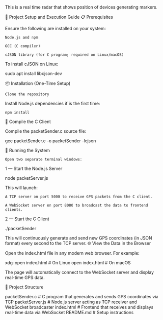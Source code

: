 This is a real time radar that shows position of devices generating markers.


🚀 Project Setup and Execution Guide
📋 Prerequisites

Ensure the following are installed on your system:

    Node.js and npm

    GCC (C compiler)

    cJSON library (for C program; required on Linux/macOS)

To install cJSON on Linux:

sudo apt install libcjson-dev

📦 Installation (One-Time Setup)

    Clone the repository

Install Node.js dependencies if is the first time:

    npm install

🧱 Compile the C Client

Compile the packetSender.c source file:

gcc packetSender.c -o packetSender -lcjson

🔧 Running the System

    Open two separate terminal windows:

1 — Start the Node.js Server

node packetServer.js

This will launch:

    A TCP server on port 5000 to receive GPS packets from the C client.

    A WebSocket server on port 8080 to broadcast the data to frontend clients.

2 — Start the C Client

./packetSender

This will continuously generate and send new GPS coordinates (in JSON format) every second to the TCP server.
🌐 View the Data in the Browser

Open the index.html file in any modern web browser. For example:

xdg-open index.html    # On Linux
open index.html        # On macOS

The page will automatically connect to the WebSocket server and display real-time GPS data.

📁 Project Structure

packetSender.c       # C program that generates and sends GPS coordinates via TCP
packetServer.js      # Node.js server acting as TCP receiver and WebSocket broadcaster
index.html           # Frontend that receives and displays real-time data via WebSocket
README.md            # Setup instructions
